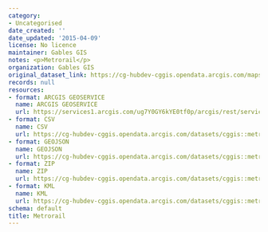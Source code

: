 ```yaml
---
category:
- Uncategorised
date_created: ''
date_updated: '2015-04-09'
license: No licence
maintainer: Gables GIS
notes: <p>Metrorail</p>
organization: Gables GIS
original_dataset_link: https://cg-hubdev-cggis.opendata.arcgis.com/maps/cggis::metrorail
records: null
resources:
- format: ARCGIS GEOSERVICE
  name: ARCGIS GEOSERVICE
  url: https://services1.arcgis.com/ug7Y0GY6kYE0tf0p/arcgis/rest/services/Metrorail/FeatureServer/0
- format: CSV
  name: CSV
  url: https://cg-hubdev-cggis.opendata.arcgis.com/datasets/cggis::metrorail.csv?outSR=%7B%22latestWkid%22%3A3857%2C%22wkid%22%3A102100%7D
- format: GEOJSON
  name: GEOJSON
  url: https://cg-hubdev-cggis.opendata.arcgis.com/datasets/cggis::metrorail.geojson?outSR=%7B%22latestWkid%22%3A3857%2C%22wkid%22%3A102100%7D
- format: ZIP
  name: ZIP
  url: https://cg-hubdev-cggis.opendata.arcgis.com/datasets/cggis::metrorail.zip?outSR=%7B%22latestWkid%22%3A3857%2C%22wkid%22%3A102100%7D
- format: KML
  name: KML
  url: https://cg-hubdev-cggis.opendata.arcgis.com/datasets/cggis::metrorail.kml?outSR=%7B%22latestWkid%22%3A3857%2C%22wkid%22%3A102100%7D
schema: default
title: Metrorail
---
```

